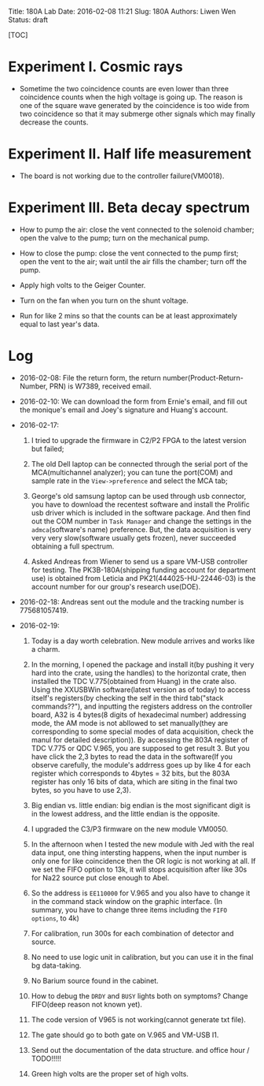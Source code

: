 Title: 180A Lab
Date: 2016-02-08 11:21
Slug: 180A
Authors: Liwen Wen
Status: draft

[TOC]

# Experiment I. Cosmic rays

  * Sometime the two coincidence counts are even lower than three coincidence counts when the high voltage is going up. The reason is one of the square wave generated by the coincidence is too wide from two coincidence so that it may submerge other signals which may finally decrease the counts.  


# Experiment II. Half life measurement

  * The board is not working due to the controller failure(VM0018). 

# Experiment III. Beta decay spectrum

  * How to pump the air: close the vent connected to the solenoid chamber; open the valve to the pump; turn on the mechanical pump.

  * How to close the pump: close the vent connected to the pump first; open the vent to the air; wait until the air fills the chamber; 
turn off the pump.

  * Apply high volts to the Geiger Counter.

  * Turn on the fan when you turn on the shunt voltage.

  * Run for like 2 mins so that the counts can be at least approximately equal to last year's data.
 
# Log

  * 2016-02-08: File the return form, the return number(Product-Return-Number, PRN) is W7389, received email.

  * 2016-02-10: We can download the form from Ernie's email, and fill out the monique's email and Joey's signature and Huang's account.

  * 2016-02-17: 

     1. I tried to upgrade the firmware in C2/P2 FPGA to the latest version but failed;

     2. The old Dell laptop can be connected through the serial port of the MCA(multichannel analyzer); you can tune the port(COM) and sample rate in the `View->preference` and select the MCA tab;

     3. George's old samsung laptop can be used through usb connector, you have to download the recentest software and install the Prolific usb driver which is included in the software package. And then find out the COM number in `Task Manager` and change the settings in the `admca`(software's name) preference. But, the data acquisition is very very very slow(software usually gets frozen), never succeeded obtaining a full spectrum.

     4. Asked Andreas from Wiener to send us a spare VM-USB controller for testing. The PK3B-180A(shipping funding account for department use) is obtained from Leticia and PK21(444025-HU-22446-03) is the account number for our group's research use(DOE).

   * 2016-02-18: Andreas sent out the module and the tracking number is 775681057419.

   * 2016-02-19: 
      
      1. Today is a day worth celebration. New module arrives and works like a charm.

      2. In the morning, I opened the package and install it(by pushing it very hard into the crate, using the handles) to the horizontal crate, then installed the TDC V.775(obtained from Huang) in the crate also. Using the XXUSBWin software(latest version as of today) to access itself's registers(by checking the self in the third tab("stack commands??"), and inputting the registers address on the controller board, A32 is 4 bytes(8 digits of hexadecimal number) addressing mode, the AM mode is not abllowed to set manually(they are corresponding to some special modes of data acquisition, check the manul for detailed description)). By accessing the 803A register of TDC V.775 or QDC V.965, you are supposed to get result 3. But you have click the 2,3 bytes to read the data in the software(If you observe carefully, the module's addrress goes up by like 4 for each register which corresponds to 4bytes = 32 bits, but the 803A register has only 16 bits of data, which are siting in the final two bytes, so you have to use 2,3).  

     3. Big endian vs. little endian: big endian is the most significant digit is in the lowest address, and the little endian is the opposite. 

     4. I upgraded the C3/P3 firmware on the new module VM0050.

     5. In the afternoon when I tested the new module with Jed with the real data input, one thing intersting happens, when the input number is only one for like coincidence then the OR logic is not working at all. If we set the FIFO option to 13k, it will stops acquisition after like 30s for Na22 source put close enough to Abel.

     6. So the address is `EE110000` for V.965 and you also have to change it in the command stack window on the graphic interface. (In summary, you have to change three items including the `FIFO options`, to 4k)

     7. For calibration, run 300s for each combination of detector and source. 

     8. No need to use logic unit in calibration, but you can use it in the final bg data-taking.
   
     9. No Barium source found in the cabinet. 

     10. How to debug the `DRDY` and `BUSY` lights both on symptoms? Change FIFO(deep reason not known yet).

     11. The code version of V965 is not working(cannot generate txt file).  

     12. The gate should go to both gate on V.965 and VM-USB I1.   

     13. Send out the documentation of the data structure.  and office hour / TODO!!!!!

     14. Green high volts are the proper set of high volts. 
